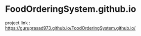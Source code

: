 # FoodOrderingSystem.github.io
project link : https://guruprasad973.github.io/FoodOrderingSystem.github.io/